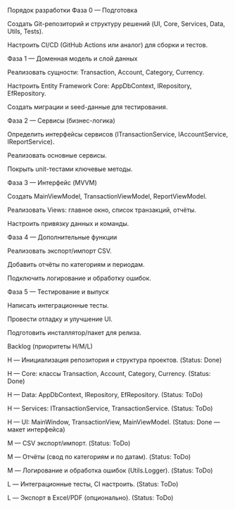 Порядок разработки
Фаза 0 — Подготовка

Создать Git-репозиторий и структуру решений (UI, Core, Services, Data, Utils, Tests).

Настроить CI/CD (GitHub Actions или аналог) для сборки и тестов.

Фаза 1 — Доменная модель и слой данных

Реализовать сущности: Transaction, Account, Category, Currency.

Настроить Entity Framework Core: AppDbContext, IRepository<T>, EfRepository<T>.

Создать миграции и seed-данные для тестирования.

Фаза 2 — Сервисы (бизнес-логика)

Определить интерфейсы сервисов (ITransactionService, IAccountService, IReportService).

Реализовать основные сервисы.

Покрыть unit-тестами ключевые методы.

Фаза 3 — Интерфейс (MVVM)

Создать MainViewModel, TransactionViewModel, ReportViewModel.

Реализовать Views: главное окно, список транзакций, отчёты.

Настроить привязку данных и команды.

Фаза 4 — Дополнительные функции

Реализовать экспорт/импорт CSV.

Добавить отчёты по категориям и периодам.

Подключить логирование и обработку ошибок.

Фаза 5 — Тестирование и выпуск

Написать интеграционные тесты.

Провести отладку и улучшение UI.

Подготовить инсталлятор/пакет для релиза.

Backlog (приоритеты H/M/L)

H — Инициализация репозитория и структура проектов. (Status: Done)

H — Core: классы Transaction, Account, Category, Currency. (Status: Done)

H — Data: AppDbContext, IRepository<T>, EfRepository<T>. (Status: ToDo)

H — Services: ITransactionService, TransactionService. (Status: ToDo)

H — UI: MainWindow, TransactionView, MainViewModel. (Status: Done — макет интерфейса)

M — CSV экспорт/импорт. (Status: ToDo)

M — Отчёты (свод по категориям и по датам). (Status: ToDo)

M — Логирование и обработка ошибок (Utils.Logger). (Status: ToDo)

L — Интеграционные тесты, CI настроить. (Status: ToDo)

L — Экспорт в Excel/PDF (опционально). (Status: ToDo)
